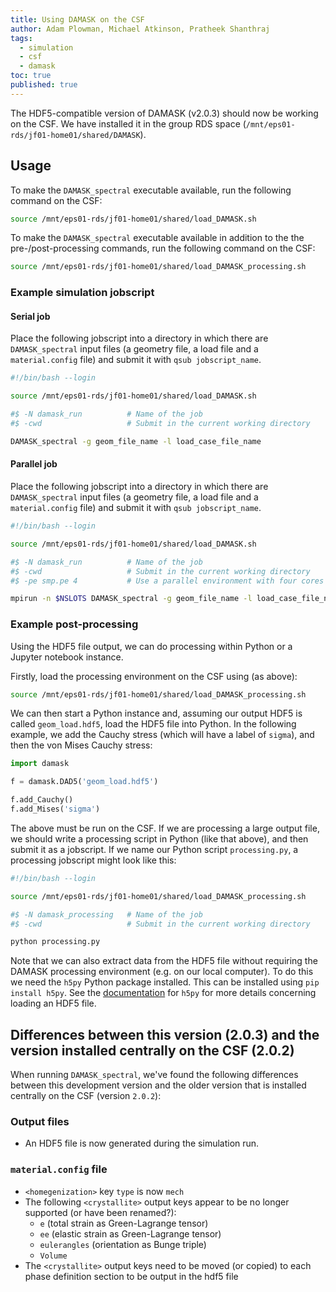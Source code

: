 ```yaml
---
title: Using DAMASK on the CSF
author: Adam Plowman, Michael Atkinson, Pratheek Shanthraj
tags:
  - simulation
  - csf
  - damask
toc: true
published: true
---
```


The HDF5-compatible version of DAMASK (v2.0.3) should now be working on the CSF. We have installed it in the group RDS space (`/mnt/eps01-rds/jf01-home01/shared/DAMASK`).

## Usage

To make the `DAMASK_spectral` executable available, run the following command on the CSF:

```bash
source /mnt/eps01-rds/jf01-home01/shared/load_DAMASK.sh
```

To make the `DAMASK_spectral` executable available in addition to the the pre-/post-processing commands, run the following command on the CSF:

```bash
source /mnt/eps01-rds/jf01-home01/shared/load_DAMASK_processing.sh
```

### Example simulation jobscript

#### Serial job

Place the following jobscript into a directory in which there are `DAMASK_spectral` input files (a geometry file, a load file and a `material.config` file) and submit it with `qsub jobscript_name`.

```sh
#!/bin/bash --login

source /mnt/eps01-rds/jf01-home01/shared/load_DAMASK.sh

#$ -N damask_run          # Name of the job
#$ -cwd                   # Submit in the current working directory

DAMASK_spectral -g geom_file_name -l load_case_file_name
```

#### Parallel job

Place the following jobscript into a directory in which there are `DAMASK_spectral` input files (a geometry file, a load file and a `material.config` file) and submit it with `qsub jobscript_name`.

```sh
#!/bin/bash --login

source /mnt/eps01-rds/jf01-home01/shared/load_DAMASK.sh

#$ -N damask_run          # Name of the job
#$ -cwd                   # Submit in the current working directory
#$ -pe smp.pe 4           # Use a parallel environment with four cores

mpirun -n $NSLOTS DAMASK_spectral -g geom_file_name -l load_case_file_name
```

### Example post-processing

Using the HDF5 file output, we can do processing within Python or a Jupyter notebook instance. 

Firstly, load the processing environment on the CSF using (as above):

```sh
source /mnt/eps01-rds/jf01-home01/shared/load_DAMASK_processing.sh
```

We can then start a Python instance and, assuming our output HDF5 is called `geom_load.hdf5`, load the HDF5 file into Python. In the following example,
we add the Cauchy stress (which will have a label of `sigma`), and then the von Mises Cauchy stress:

```python
import damask

f = damask.DAD5('geom_load.hdf5')

f.add_Cauchy()
f.add_Mises('sigma')
```

The above must be run on the CSF. If we are processing a large output file, we should write a processing script in Python (like that above), and then submit it as a jobscript. If we name our Python script `processing.py`, a processing jobscript might look like this:

```sh
#!/bin/bash --login

source /mnt/eps01-rds/jf01-home01/shared/load_DAMASK_processing.sh

#$ -N damask_processing   # Name of the job
#$ -cwd                   # Submit in the current working directory

python processing.py
```

Note that we can also extract data from the HDF5 file without requiring the DAMASK processing environment (e.g. on our local computer). To do this we need the `h5py` Python package installed. This can be installed using `pip install h5py`. See the [documentation](http://docs.h5py.org/en/stable/) for `h5py` for more details concerning loading an HDF5 file.

## Differences between this version (2.0.3) and the version installed centrally on the CSF (2.0.2)

When running `DAMASK_spectral`, we've found the following differences between this development version and the older version that is installed centrally on the CSF (version `2.0.2`):

### Output files

- An HDF5 file is now generated during the simulation run.

### `material.config` file

- `<homegenization>` key `type` is now `mech`
- The following `<crystallite>` output keys appear to be no longer supported (or have been renamed?):
  - `e` (total strain as Green-Lagrange tensor)
  - `ee` (elastic strain as Green-Lagrange tensor)
  - `eulerangles` (orientation as Bunge triple)
  - `Volume`
- The `<crystallite>` output keys need to be moved (or copied) to each phase definition section to be output in the hdf5 file
